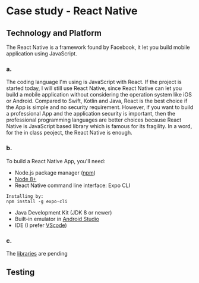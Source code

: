 # Case study - React Native

## Technology and Platform
The React Native is a framework found by Facebook, it let you build mobile application using JavaScript.
### a.
The coding language I'm using is JavaScript with React. If the project is started today, I will still use React Native, since React Native can let you build a mobile application without considering the operation system like iOS or Android. Compared to Swift, Kotlin and Java, React is the best choice if the App is simple and no security requirement. However, if you want to build a professional App and the application security is important, then the professional programming languages are better choices because React Native is JavaScript based library which is famous for its fragility. In a word, for the in class peoject, the React Native is enough.
### b.
To build a React Native App, you'll need:
* Node.js package manager ([npm](https://www.npmjs.com/))
* [Node 8+](https://nodejs.org/en/download/)
* React Native command line interface: Expo CLI
```
Installing by:
npm install -g expo-cli
```
* Java Development Kit (JDK 8 or newer)
* Built-in emulator in [Android Studio](https://developer.android.com/studio/)
* IDE (I prefer [VScode](https://code.visualstudio.com/))
### c.
The [libraries](https://github.com/facebook/react-native) are pending

## Testing
